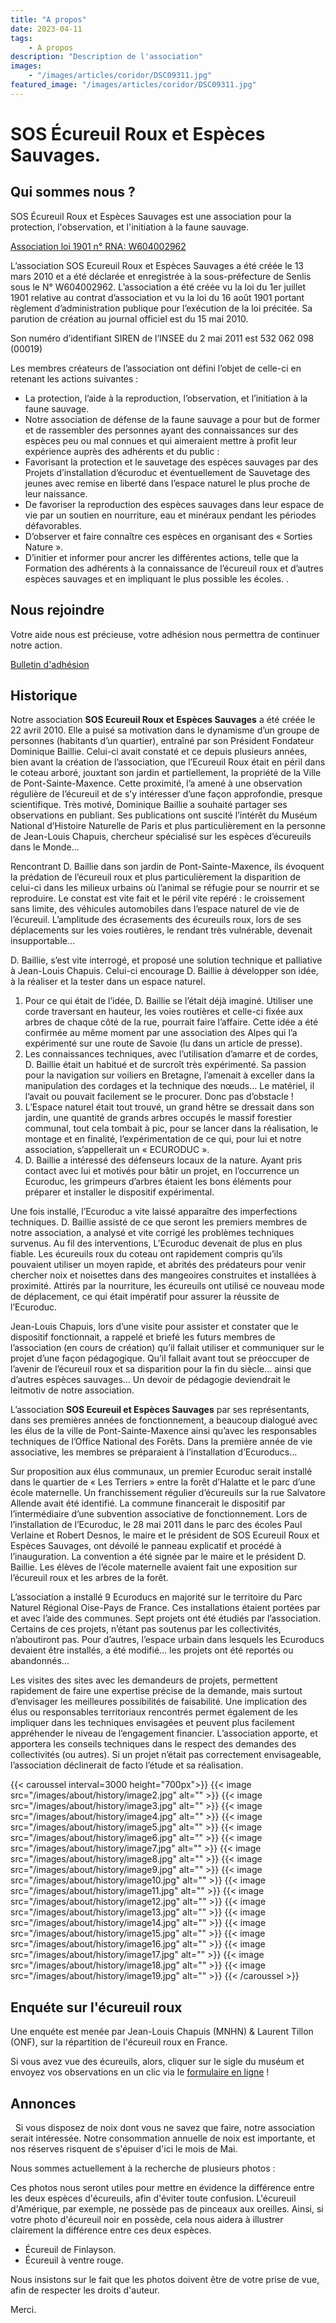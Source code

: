 ```yaml
---
title: "A propos"
date: 2023-04-11
tags: 
    - A propos
description: "Description de l'association"
images:
    - "/images/articles/coridor/DSC09311.jpg"
featured_image: "/images/articles/coridor/DSC09311.jpg"
---
```


# SOS Écureuil Roux et Espèces Sauvages.
 
## Qui sommes nous ?

SOS Écureuil Roux et Espèces Sauvages est une association pour la protection, l'observation, et l'initiation à la faune sauvage.

[Association loi 1901 n° RNA: W604002962](/documents/association/Statuts%20Association%20Loi%201901%20vresion%202-1.pdf)

L’association SOS Ecureuil Roux et Espèces Sauvages a été créée le 13 mars 2010 et a été déclarée et enregistrée à la sous-préfecture de Senlis sous le N° W604002962. L’association a été créée vu la loi du 1er juillet 1901 relative au contrat d’association et vu la loi du 16 août 1901 portant règlement d’administration publique pour l’exécution de la loi précitée. Sa parution de création au journal officiel est du 15 mai 2010.

Son numéro d’identifiant SIREN de l’INSEE du 2 mai 2011 est 532 062 098 (00019)

Les membres créateurs de l’association ont défini l’objet de celle-ci en retenant les actions suivantes :

- La protection, l’aide à la reproduction, l’observation, et l’initiation à la faune sauvage.
- Notre association de défense de la faune sauvage a pour but de former et de rassembler des personnes ayant des connaissances sur des espèces peu ou mal connues et qui aimeraient mettre à profit leur expérience auprès des adhérents et du public : 
- Favorisant la protection et le sauvetage des espèces sauvages par des 
Projets d’installation d’écuroduc et éventuellement de Sauvetage des jeunes avec remise en liberté dans l’espace naturel le plus proche de leur naissance.
- De favoriser la reproduction des espèces sauvages dans leur espace de vie par un soutien en nourriture, eau et minéraux pendant les périodes défavorables.
- D’observer et faire connaître ces espèces en organisant des « Sorties Nature ».
- D’initier et informer pour ancrer les différentes actions, telle que la Formation des adhérents à la connaissance de l’écureuil roux et d’autres espèces sauvages et en impliquant le plus possible les écoles.
.
 
## Nous rejoindre

Votre aide nous est précieuse, votre adhésion nous permettra de continuer notre action. 

[Bulletin d'adhésion](documents/association/bulletin%20d'adhesion%20201_.pdf) 

## Historique
Notre association **SOS Ecureuil Roux et Espèces Sauvages** a été créée le 22 avril 2010. Elle a puisé sa motivation dans le dynamisme d’un groupe de personnes (habitants d’un quartier), entraîné par son Président Fondateur Dominique Baillie. Celui-ci avait constaté et ce depuis plusieurs années, bien avant la création de l’association, que l’Ecureuil Roux était en péril dans le coteau arboré, jouxtant son jardin et partiellement, la propriété de la Ville de Pont-Sainte-Maxence. Cette proximité, l’a amené à une observation régulière de l’écureuil et de s’y intéresser d’une façon approfondie, presque scientifique. Très motivé, Dominique Baillie a souhaité partager ses observations en publiant. Ses publications ont suscité l’intérêt du Muséum National d’Histoire Naturelle de Paris et plus particulièrement en la personne de Jean-Louis Chapuis, chercheur spécialisé sur les espèces d’écureuils dans le Monde…

Rencontrant D. Baillie dans son jardin de Pont-Sainte-Maxence, ils évoquent la prédation de l’écureuil roux et plus particulièrement la disparition de celui-ci dans les milieux urbains où l’animal se réfugie pour se nourrir et se reproduire. Le constat est vite fait et le péril vite repéré : le croissement sans limite, des véhicules automobiles dans l’espace naturel de vie de l’écureuil. L’amplitude des écrasements des écureuils roux, lors de ses déplacements sur les voies routières, le rendant très vulnérable, devenait insupportable…

D. Baillie, s’est vite interrogé, et proposé une solution technique et palliative à Jean-Louis Chapuis. Celui-ci encourage D. Baillie à développer son idée, à la réaliser et la tester dans un espace naturel.

1. Pour ce qui était de l’idée, D. Baillie se l’était déjà imaginé. Utiliser une corde traversant en hauteur, les voies routières et celle-ci fixée aux arbres de chaque côté de la rue, pourrait faire l’affaire. Cette idée a été confirmée au même moment par une association des Alpes qui l’a expérimenté sur une route de Savoie (lu dans un article de presse).
2. Les connaissances techniques, avec l’utilisation d’amarre et de cordes, D. Baillie était un habitué et de surcroît très expérimenté. Sa passion pour la navigation sur voiliers en Bretagne, l’amenait à exceller dans la manipulation des cordages et la technique des nœuds… Le matériel, il l’avait ou pouvait facilement se le procurer. Donc pas d’obstacle !
3. L’Espace naturel était tout trouvé, un grand hêtre se dressait dans son jardin, une quantité de grands arbres occupés le massif forestier communal, tout cela tombait à pic, pour se lancer dans la réalisation, le montage et en finalité, l’expérimentation de ce qui, pour lui et notre association, s’appellerait un « ECURODUC ».
4. D. Baillie a intéressé des défenseurs locaux de la nature. Ayant pris contact avec lui et motivés pour bâtir un projet, en l’occurrence un Ecuroduc, les grimpeurs d’arbres étaient les bons éléments pour préparer et installer le dispositif expérimental.

Une fois installé, l’Ecuroduc a vite laissé apparaître des imperfections techniques. D. Baillie assisté de ce que seront les premiers membres de notre association, a analysé et vite corrigé les problèmes techniques survenus. Au fil des interventions, L’Ecuroduc devenait de plus en plus fiable. Les écureuils roux du coteau ont rapidement compris qu’ils pouvaient utiliser un moyen rapide, et abrités des prédateurs pour venir chercher noix et noisettes dans des mangeoires construites et installées à proximité. Attirés par la nourriture, les écureuils ont utilisé ce nouveau mode de déplacement, ce qui était impératif pour assurer la réussite de l’Ecuroduc.

Jean-Louis Chapuis, lors d’une visite pour assister et constater que le dispositif fonctionnait, a rappelé et briefé les futurs membres de l’association (en cours de création) qu’il fallait utiliser et communiquer sur le projet d’une façon pédagogique. Qu’il fallait avant tout se préoccuper de l’avenir de l’écureuil roux et sa disparition pour la fin du siècle… ainsi que d’autres espèces sauvages… Un devoir de pédagogie deviendrait le leitmotiv de notre association.

L’association **SOS Ecureuil et Espèces Sauvages** par ses représentants, dans ses premières années de fonctionnement, a beaucoup dialogué avec les élus de la ville de Pont-Sainte-Maxence ainsi qu’avec les responsables techniques de l’Office National des Forêts. Dans la première année de vie associative, les membres se préparaient à l’installation d’Ecuroducs…

Sur proposition aux élus communaux, un premier Ecuroduc serait installé dans le quartier de « Les Terriers » entre la forêt d’Halatte et le parc d’une école maternelle. Un franchissement régulier d’écureuils sur la rue Salvatore Allende avait été identifié. La commune financerait le dispositif par l’intermédiaire d’une subvention associative de fonctionnement. Lors de l’installation de l’Ecuroduc, le 28 mai 2011 dans le parc des écoles Paul Verlaine et Robert Desnos, le maire et le président de SOS Ecureuil Roux et Espèces Sauvages, ont dévoilé le panneau explicatif et procédé à l’inauguration. La convention a été signée par le maire et le président D. Baillie. Les élèves de l’école maternelle avaient fait une exposition sur l’écureuil roux et les arbres de la forêt.

L’association a installé 9 Ecuroducs en majorité sur le territoire du Parc Naturel Régional Oise-Pays de France. Ces installations étaient portées par et avec l’aide des communes. Sept projets ont été étudiés par l’association. Certains de ces projets, n’étant pas soutenus par les collectivités, n’aboutiront pas. Pour d’autres, l’espace urbain dans lesquels les Ecuroducs devaient être installés, a été modifié… les projets ont été reportés ou abandonnés…

Les visites des sites avec les demandeurs de projets, permettent rapidement de faire une expertise précise de la demande, mais surtout d’envisager les meilleures possibilités de faisabilité. Une implication des élus ou responsables territoriaux rencontrés permet également de les impliquer dans les techniques envisagées et peuvent plus facilement appréhender le niveau de l’engagement financier. L’association apporte, et apportera les conseils techniques dans le respect des demandes des collectivités (ou autres). Si un projet n’était pas correctement envisageable, l’association déclinerait de facto l’étude et sa réalisation.

{{< caroussel interval=3000 height="700px">}}
    {{< image src="/images/about/history/image2.jpg" alt="" >}} 
    {{< image src="/images/about/history/image3.jpg" alt="" >}} 
    {{< image src="/images/about/history/image4.jpg" alt="" >}} 
    {{< image src="/images/about/history/image5.jpg" alt="" >}} 
    {{< image src="/images/about/history/image6.jpg" alt="" >}} 
    {{< image src="/images/about/history/image7.jpg" alt="" >}} 
    {{< image src="/images/about/history/image8.jpg" alt="" >}} 
    {{< image src="/images/about/history/image9.jpg" alt="" >}} 
    {{< image src="/images/about/history/image10.jpg" alt="" >}} 
    {{< image src="/images/about/history/image11.jpg" alt="" >}} 
    {{< image src="/images/about/history/image12.jpg" alt="" >}} 
    {{< image src="/images/about/history/image13.jpg" alt="" >}} 
    {{< image src="/images/about/history/image14.jpg" alt="" >}} 
    {{< image src="/images/about/history/image15.jpg" alt="" >}} 
    {{< image src="/images/about/history/image16.jpg" alt="" >}} 
    {{< image src="/images/about/history/image17.jpg" alt="" >}} 
    {{< image src="/images/about/history/image18.jpg" alt="" >}} 
    {{< image src="/images/about/history/image19.jpg" alt="" >}} 
{{< /caroussel >}}

## Enquéte sur l'écureuil roux
Une enquéte est menée par Jean-Louis Chapuis (MNHN) & Laurent Tillon (ONF), sur la répartition de l'écureuil roux en France. 

Si vous avez vue des écureuils, alors, cliquer sur le sigle du muséum et envoyez vos observations en un clic via le [formulaire en ligne](http://ecureuils.mnhn.fr/enquete-nationale) ! 

## Annonces
   
Si vous disposez de noix dont vous ne savez que faire, notre association serait intéressée. Notre consommation annuelle de noix est importante, et nos réserves risquent de s'épuiser d'ici le mois de Mai.

Nous sommes actuellement à la recherche de plusieurs photos :

Ces photos nous seront utiles pour mettre en évidence la différence entre les deux espèces d'écureuils, afin d'éviter toute confusion. L'écureuil d'Amérique, par exemple, ne possède pas de pinceaux aux oreilles. Ainsi, si votre photo d'écureuil noir en possède, cela nous aidera à illustrer clairement la différence entre ces deux espèces.

- Écureuil de Finlayson.
- Écureuil à ventre rouge.

Nous insistons sur le fait que les photos doivent être de votre prise de vue, afin de respecter les droits d'auteur.

Merci.

